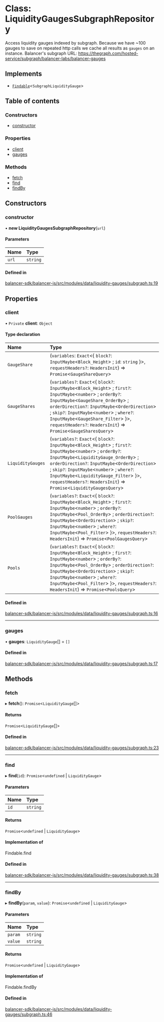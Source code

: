 # Class: LiquidityGaugesSubgraphRepository

Access liquidity gauges indexed by subgraph.
Because we have ~100 gauges to save on repeated http calls we cache all results as `gauges` on an instance.
Balancer's subgraph URL: https://thegraph.com/hosted-service/subgraph/balancer-labs/balancer-gauges

## Implements

- [`Findable`](../interfaces/Findable.md)<`SubgraphLiquidityGauge`\>

## Table of contents

### Constructors

- [constructor](LiquidityGaugesSubgraphRepository.md#constructor)

### Properties

- [client](LiquidityGaugesSubgraphRepository.md#client)
- [gauges](LiquidityGaugesSubgraphRepository.md#gauges)

### Methods

- [fetch](LiquidityGaugesSubgraphRepository.md#fetch)
- [find](LiquidityGaugesSubgraphRepository.md#find)
- [findBy](LiquidityGaugesSubgraphRepository.md#findby)

## Constructors

### constructor

• **new LiquidityGaugesSubgraphRepository**(`url`)

#### Parameters

| Name | Type |
| :------ | :------ |
| `url` | `string` |

#### Defined in

[balancer-sdk/balancer-js/src/modules/data/liquidity-gauges/subgraph.ts:19](https://github.com/balancer-labs/balancer-sdk/blob/c094037b/balancer-js/src/modules/data/liquidity-gauges/subgraph.ts#L19)

## Properties

### client

• `Private` **client**: `Object`

#### Type declaration

| Name | Type |
| :------ | :------ |
| `GaugeShare` | (`variables`: `Exact`<{ `block?`: `InputMaybe`<`Block_Height`\> ; `id`: `string`  }\>, `requestHeaders?`: `HeadersInit`) => `Promise`<`GaugeShareQuery`\> |
| `GaugeShares` | (`variables?`: `Exact`<{ `block?`: `InputMaybe`<`Block_Height`\> ; `first?`: `InputMaybe`<`number`\> ; `orderBy?`: `InputMaybe`<`GaugeShare_OrderBy`\> ; `orderDirection?`: `InputMaybe`<`OrderDirection`\> ; `skip?`: `InputMaybe`<`number`\> ; `where?`: `InputMaybe`<`GaugeShare_Filter`\>  }\>, `requestHeaders?`: `HeadersInit`) => `Promise`<`GaugeSharesQuery`\> |
| `LiquidityGauges` | (`variables?`: `Exact`<{ `block?`: `InputMaybe`<`Block_Height`\> ; `first?`: `InputMaybe`<`number`\> ; `orderBy?`: `InputMaybe`<`LiquidityGauge_OrderBy`\> ; `orderDirection?`: `InputMaybe`<`OrderDirection`\> ; `skip?`: `InputMaybe`<`number`\> ; `where?`: `InputMaybe`<`LiquidityGauge_Filter`\>  }\>, `requestHeaders?`: `HeadersInit`) => `Promise`<`LiquidityGaugesQuery`\> |
| `PoolGauges` | (`variables?`: `Exact`<{ `block?`: `InputMaybe`<`Block_Height`\> ; `first?`: `InputMaybe`<`number`\> ; `orderBy?`: `InputMaybe`<`Pool_OrderBy`\> ; `orderDirection?`: `InputMaybe`<`OrderDirection`\> ; `skip?`: `InputMaybe`<`number`\> ; `where?`: `InputMaybe`<`Pool_Filter`\>  }\>, `requestHeaders?`: `HeadersInit`) => `Promise`<`PoolGaugesQuery`\> |
| `Pools` | (`variables?`: `Exact`<{ `block?`: `InputMaybe`<`Block_Height`\> ; `first?`: `InputMaybe`<`number`\> ; `orderBy?`: `InputMaybe`<`Pool_OrderBy`\> ; `orderDirection?`: `InputMaybe`<`OrderDirection`\> ; `skip?`: `InputMaybe`<`number`\> ; `where?`: `InputMaybe`<`Pool_Filter`\>  }\>, `requestHeaders?`: `HeadersInit`) => `Promise`<`PoolsQuery`\> |

#### Defined in

[balancer-sdk/balancer-js/src/modules/data/liquidity-gauges/subgraph.ts:16](https://github.com/balancer-labs/balancer-sdk/blob/c094037b/balancer-js/src/modules/data/liquidity-gauges/subgraph.ts#L16)

___

### gauges

• **gauges**: `LiquidityGauge`[] = `[]`

#### Defined in

[balancer-sdk/balancer-js/src/modules/data/liquidity-gauges/subgraph.ts:17](https://github.com/balancer-labs/balancer-sdk/blob/c094037b/balancer-js/src/modules/data/liquidity-gauges/subgraph.ts#L17)

## Methods

### fetch

▸ **fetch**(): `Promise`<`LiquidityGauge`[]\>

#### Returns

`Promise`<`LiquidityGauge`[]\>

#### Defined in

[balancer-sdk/balancer-js/src/modules/data/liquidity-gauges/subgraph.ts:23](https://github.com/balancer-labs/balancer-sdk/blob/c094037b/balancer-js/src/modules/data/liquidity-gauges/subgraph.ts#L23)

___

### find

▸ **find**(`id`): `Promise`<`undefined` \| `LiquidityGauge`\>

#### Parameters

| Name | Type |
| :------ | :------ |
| `id` | `string` |

#### Returns

`Promise`<`undefined` \| `LiquidityGauge`\>

#### Implementation of

Findable.find

#### Defined in

[balancer-sdk/balancer-js/src/modules/data/liquidity-gauges/subgraph.ts:38](https://github.com/balancer-labs/balancer-sdk/blob/c094037b/balancer-js/src/modules/data/liquidity-gauges/subgraph.ts#L38)

___

### findBy

▸ **findBy**(`param`, `value`): `Promise`<`undefined` \| `LiquidityGauge`\>

#### Parameters

| Name | Type |
| :------ | :------ |
| `param` | `string` |
| `value` | `string` |

#### Returns

`Promise`<`undefined` \| `LiquidityGauge`\>

#### Implementation of

Findable.findBy

#### Defined in

[balancer-sdk/balancer-js/src/modules/data/liquidity-gauges/subgraph.ts:46](https://github.com/balancer-labs/balancer-sdk/blob/c094037b/balancer-js/src/modules/data/liquidity-gauges/subgraph.ts#L46)
